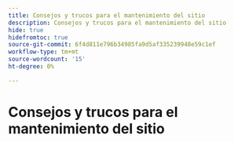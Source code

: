 ```yaml
---
title: Consejos y trucos para el mantenimiento del sitio
description: Consejos y trucos para el mantenimiento del sitio
hide: true
hidefromtoc: true
source-git-commit: 6f4d811e796b34985fa9d5af335239948e59c1ef
workflow-type: tm+mt
source-wordcount: '15'
ht-degree: 0%

---
```



# Consejos y trucos para el mantenimiento del sitio
